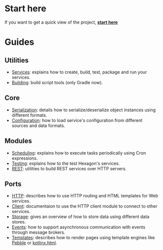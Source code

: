 
Start here
==========

If you want to get a quick view of the project, **[start here](/quick_start.html)**

Guides
======

## Utilities
* [Services]: explains how to create, build, test, package and run your services.
* [Building]: build script tools (only Gradle now).

## Core
* [Serialization]: details how to serialize/deserialize object instances using different formats.
* [Configuration]: how to load service's configuration from different sources and data formats.

## Modules
* [Scheduling]: explains how to execute tasks periodically using Cron expressions.
* [Testing]: explains how to the test Hexagon's services.
* [REST]: utilities to build REST services over HTTP servers.

## Ports
* [HTTP]: describes how to use HTTP routing and HTML templates for Web services.
* [Client]: documentaion to use the HTTP client module to connect to other services.
* [Storage]: gives an overview of how to store data using different data stores.
* [Events]: how to support asynchronous communication with events through message brokers.
* [Templates]: describes how to render pages using template engines like [Pebble] or [kotlinx.html].

[Building]: http://hexagonkt.com/core/building.html
[Services]: http://hexagonkt.com/services.html
[Configuration]: http://hexagonkt.com/core/configuration.html
[REST]: http://hexagonkt.com/modules/rest.html
[HTTP]: http://hexagonkt.com/ports/server.html
[Client]: http://hexagonkt.com/ports/client.html
[Serialization]: http://hexagonkt.com/core/serialization.html
[Storage]: http://hexagonkt.com/ports/storage.html
[Events]: http://hexagonkt.com/ports/events.html
[Scheduling]: http://hexagonkt.com/modules/scheduling.html
[Templates]: http://hexagonkt.com/ports/templates.html
[Testing]: http://hexagonkt.com/modules/testing.html

[Pebble]: http://www.mitchellbosecke.com/pebble/home
[kotlinx.html]: https://github.com/Kotlin/kotlinx.html
